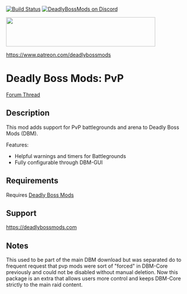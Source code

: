 [![Build Status](https://github.com/DeadlyBossMods/DBM-PvP/workflows/CI/badge.svg)](https://github.com/DeadlyBossMods/DBM-PvP/actions?workflow=CI)
[![DeadlyBossMods on Discord](https://img.shields.io/badge/discord-DeadlyBossMods-738bd7.svg?style=flat)](https://discord.gg/DeadlyBossMods) 

<p><img src="http://mysticalos.com/images/DBM/support_on_patreon.png" width="408" height="80" /></p>
<p><a href="https://www.patreon.com/deadlybossmods">https://www.patreon.com/deadlybossmods</a></p>

Deadly Boss Mods: PvP
=====================
[Forum Thread](https://deadlybossmods.com/forum/viewtopic.php?f=3&p=1126&sid=48e276ac0b0ef7ed7cc3ac394f85f8fc#p1126)

Description
-----------
This mod adds support for PvP battlegrounds and arena to Deadly Boss Mods (DBM).

Features:
* Helpful warnings and timers for Battlegrounds
* Fully configurable through DBM-GUI

Requirements
------------
Requires [Deadly Boss Mods](https://curseforge.com/wow/addons/deadly-boss-mods)

Support
-------
https://deadlybossmods.com

Notes
-----
This used to be part of the main DBM download but was separated do to frequent request that pvp mods were sort of "forced" in DBM-Core previously and could not be disabled without manual deletion. Now this package is an extra that allows users more control and keeps DBM-Core strictly to the main raid content.
